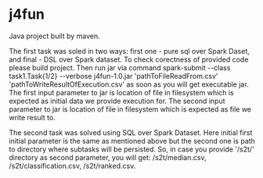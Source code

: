 # j4fun

Java project built by maven.

The first task was soled in two ways: first one - pure sql over Spark Daset, and final - DSL over Spark dataset.
To check corectness of provided code please build project. Then run jar via command spark-submit --class task1.Task{1/2} --verbose j4fun-1.0.jar 'pathToFileReadFrom.csv' 'pathToWriteResultOfExecution.csv' as soon as you will get executable jar.
The first input parameter to jar is location of file in filesystem which is expected as initial data we provide execution for.
The second input parameter to jar is location of file in filesystem which is expected as file we write result to.

The second task was solved using SQL over Spark Dataset. Here initial first initial parameter is the same as mentioned above
but the second one is path to directory where subtasks will be persisted. So, in case you provide '/s2t/' directory as second 
parameter, you will get: /s2t/median.csv, /s2t/classification.csv, /s2t/ranked.csv.
